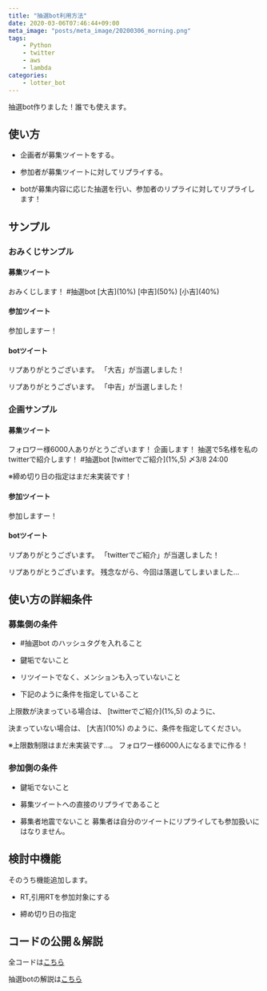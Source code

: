 ```yaml
---
title: "抽選bot利用方法"
date: 2020-03-06T07:46:44+09:00
meta_image: "posts/meta_image/20200306_morning.png"
tags: 
    - Python
    - twitter
    - aws
    - lambda
categories: 
    - lotter_bot
---
```


抽選bot作りました！誰でも使えます。

## 使い方

* 企画者が募集ツイートをする。

* 参加者が募集ツイートに対してリプライする。

* botが募集内容に応じた抽選を行い、参加者のリプライに対してリプライします！

## サンプル

### おみくじサンプル

#### 募集ツイート

おみくじします！ #抽選bot
\[大吉\]\(10%\)
\[中吉\]\(50%\)
\[小吉\]\(40%\)

#### 参加ツイート

参加しますー！

#### botツイート

リプありがとうございます。
「大吉」が当選しました！

リプありがとうございます。
「中吉」が当選しました！

### 企画サンプル

#### 募集ツイート

フォロワー様6000人ありがとうございます！
企画します！
抽選で5名様を私のtwitterで紹介します！ #抽選bot
\[twitterでご紹介\]\(1%,5\)
〆3/8 24:00

※締め切り日の指定はまだ未実装です！

#### 参加ツイート

参加しますー！

#### botツイート

リプありがとうございます。
「twitterでご紹介」が当選しました！

リプありがとうございます。
残念ながら、今回は落選してしまいました…


## 使い方の詳細条件

### 募集側の条件

* #抽選bot のハッシュタグを入れること

* 鍵垢でないこと

* リツイートでなく、メンションも入っていないこと

* 下記のように条件を指定していること

上限数が決まっている場合は、
\[twitterでご紹介\]\(1%,5\)
のように、

決まっていない場合は、
\[大吉\]\(10%\)
のように、条件を指定してください。

※上限数制限はまだ未実装です…。
フォロワー様6000人になるまでに作る！

### 参加側の条件

* 鍵垢でないこと

* 募集ツイートへの直接のリプライであること

* 募集者地震でないこと
募集者は自分のツイートにリプライしても参加扱いにはなりません。

## 検討中機能

そのうち機能追加します。

* RT,引用RTを参加対象にする

* 締め切り日の指定

## コードの公開＆解説

全コードは[こちら](https://github.com/runau/twitter_pub/blob/master/src/twitterLotteryBot/lambda_function.py)

抽選botの解説は[こちら](../20200307_morning/)

